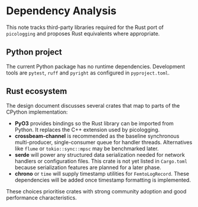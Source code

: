 # Dependency Analysis

This note tracks third-party libraries required for the Rust port of
`picologging` and proposes Rust equivalents where appropriate.

## Python project

The current Python package has no runtime dependencies. Development
tools are `pytest`, `ruff` and `pyright` as configured in
`pyproject.toml`.

## Rust ecosystem

The design document discusses several crates that map to parts of the
CPython implementation:

- **PyO3** provides bindings so the Rust library can be imported from
  Python. It replaces the C++ extension used by picologging.
- **crossbeam-channel** is recommended as the baseline synchronous
  multi-producer, single-consumer queue for handler threads. Alternatives
  like `flume` or `tokio::sync::mpsc` may be benchmarked later.
- **serde** will power any structured data serialization needed for
  network handlers or configuration files. This crate is not yet listed in
  `Cargo.toml` because serialization features are planned for a later phase.
- **chrono** or `time` will supply timestamp utilities for
  `FemtoLogRecord`. These dependencies will be added once timestamp
  formatting is implemented.

These choices prioritise crates with strong community adoption and good
performance characteristics.
